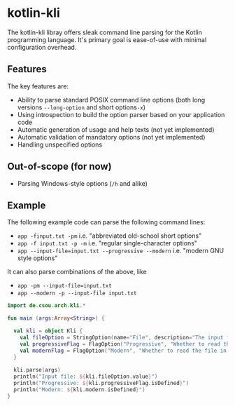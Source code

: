 # kotlin-kli
The kotlin-kli libray offers sleak command line parsing for the Kotlin programming language. It's primary goal is ease-of-use with minimal configuration overhead.

## Features

The key features are:
* Ability to parse standard POSIX command line options
  (both long versions `--long-option` and short options`-x`)
* Using introspection to build the option parser based on your application code
* Automatic generation of  usage and help texts (not yet implemented)
* Automatic validation of mandatory options (not yet implemented)
* Handling unspecified options

## Out-of-scope (for now)

* Parsing Windows-style options (`/h` and alike)

## Example

The following example code can parse the following command lines:
* `app -finput.txt -pm` i.e. "abbreviated old-school short options"
* `app -f input.txt -p -m` i.e. "regular single-character options"
* `app --input-file=input.txt --progressive --modern` i.e. "modern GNU style options"

It can also parse combinations of the above, like
* `app -pm --input-file=input.txt`
* `app --modern -p --input-file input.txt`

```kotlin
import de.csou.arch.kli.*

fun main (args:Array<String>) {

  val kli = object Kli {
    val fileOption = StringOption(name="File", description="The input file to read.", shortOption='f', longOption="input-file")
    val progressiveFlag = FlagOption("Progressive", "Whether to read the file in progressive mode", 'p', "progressive")
    val modernFlag = FlagOption("Modern", "Whether to read the file in modern mode.", 'm', "modern")
  }
  
  kli.parse(args)
  println("Input file: ${kli.fileOption.value}")
  println("Progressive: ${kli.progressiveFlag.isDefined}")
  println("Modern: ${kli.modern.isDefined}")
}
```
